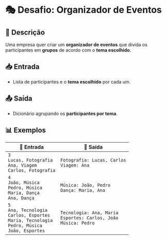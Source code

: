# 🎭 Desafio: Organizador de Eventos  

## 📌 Descrição  
Uma empresa quer criar um **organizador de eventos** que divida os participantes em **grupos** de acordo com o **tema escolhido**.  

## 📥 Entrada  
- Lista de participantes e o **tema escolhido** por cada um.  

## 📤 Saída  
- Dicionário agrupando os **participantes por tema**.  

## 📊 Exemplos  
| 📝 Entrada | 🎯 Saída |
|------------|---------|
| `3` <br> `Lucas, Fotografia` <br> `Ana, Viagem` <br> `Carlos, Fotografia` | `Fotografia: Lucas, Carlos` <br> `Viagem: Ana` |
| `4` <br> `João, Música` <br> `Pedro, Música` <br> `Maria, Dança` <br> `Ana, Dança` | `Música: João, Pedro` <br> `Dança: Maria, Ana` |
| `5` <br> `Ana, Tecnologia` <br> `Carlos, Esportes` <br> `Maria, Tecnologia` <br> `Pedro, Música` <br> `João, Esportes` | `Tecnologia: Ana, Maria` <br> `Esportes: Carlos, João` <br> `Música: Pedro` |

